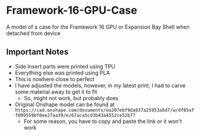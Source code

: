 # Framework-16-GPU-Case
A model of a case for the Framework 16 GPU or Expansion Bay Shell when detached from device

## Important Notes
- Side Insert parts were printed using TPU
- Everything else was printed using PLA
- This is nowhere close to perfect
- I have adjusted the models, however, in my latest print, I had to carve some material away to get it to fit
  - So, might not work, but probably does
- Original Onshape model can be found at ```https://cad.onshape.com/documents/ea207ebf9da837a25953a6d7/w/df85aff099559bf0ee27aa39/e/67aca5cd3b43a4552ce52b77```
  - For some reason, you have to copy and paste the link or it won't work
